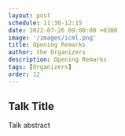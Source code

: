 ```yaml
---
layout: post
schedule: 11:30-12:15
date: 2022-07-26 09:00:00 +0300
image: '/images/icml.png'
title: Opening Remarks
author: the Organizers
description: Opening Remarks
tags: [Organizers]
order: 12
---
```


## Talk Title
Talk abstract
